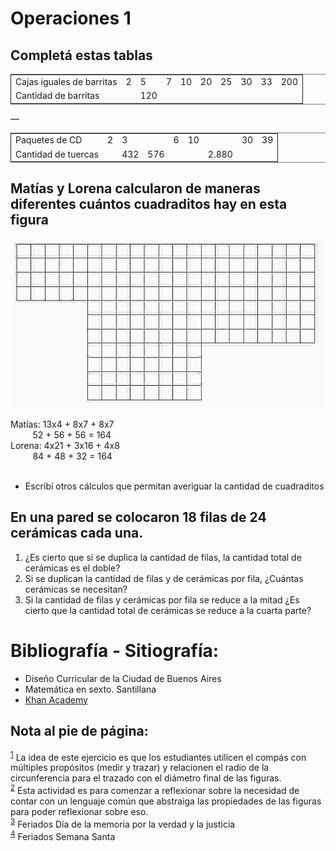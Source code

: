 # Operaciones 1<a id="sec-6"></a>

## Completá estas tablas<a id="sec-6-1"></a>

<table border="2" cellspacing="0" cellpadding="6" rules="groups" frame="hsides">


<colgroup>
<col  class="left" />

<col  class="right" />

<col  class="right" />

<col  class="right" />

<col  class="right" />

<col  class="right" />

<col  class="right" />

<col  class="right" />

<col  class="right" />

<col  class="right" />
</colgroup>
<tbody>
<tr>
<td class="left">Cajas iguales de barritas</td>
<td class="right">2</td>
<td class="right">5</td>
<td class="right">7</td>
<td class="right">10</td>
<td class="right">20</td>
<td class="right">25</td>
<td class="right">30</td>
<td class="right">33</td>
<td class="right">200</td>
</tr>


<tr>
<td class="left">Cantidad de barritas</td>
<td class="right">&#xa0;</td>
<td class="right">120</td>
<td class="right">&#xa0;</td>
<td class="right">&#xa0;</td>
<td class="right">&#xa0;</td>
<td class="right">&#xa0;</td>
<td class="right">&#xa0;</td>
<td class="right">&#xa0;</td>
<td class="right">&#xa0;</td>
</tr>
</tbody>
</table>

&#x2014;

<table border="2" cellspacing="0" cellpadding="6" rules="groups" frame="hsides">


<colgroup>
<col  class="left" />

<col  class="right" />

<col  class="right" />

<col  class="right" />

<col  class="right" />

<col  class="right" />

<col  class="right" />

<col  class="right" />

<col  class="right" />
</colgroup>
<tbody>
<tr>
<td class="left">Paquetes de CD</td>
<td class="right">2</td>
<td class="right">3</td>
<td class="right">&#xa0;</td>
<td class="right">6</td>
<td class="right">10</td>
<td class="right">&#xa0;</td>
<td class="right">30</td>
<td class="right">39</td>
</tr>


<tr>
<td class="left">Cantidad de tuercas</td>
<td class="right">&#xa0;</td>
<td class="right">432</td>
<td class="right">576</td>
<td class="right">&#xa0;</td>
<td class="right">&#xa0;</td>
<td class="right">2.880</td>
<td class="right">&#xa0;</td>
<td class="right">&#xa0;</td>
</tr>
</tbody>
</table>

## Matías y Lorena calcularon de maneras diferentes cuántos cuadraditos hay en esta figura<a id="sec-6-2"></a>

![img](orgRectangular1.jpg)

<p class="verse">
Matías: 13x4 + 8x7 + 8x7<br  />
&#xa0;&#xa0;&#xa0;&#xa0;&#xa0;&#xa0;&#xa0;&#xa0;&#xa0;52  + 56 +  56 = 164<br  />
Lorena: 4x21 + 3x16 + 4x8<br  />
&#xa0;&#xa0;&#xa0;&#xa0;&#xa0;&#xa0;&#xa0;&#xa0;&#xa0;84  + 48  +  32 = 164<br  />
<br  />
</p>

-   Escribí otros cálculos que permitan averiguar la cantidad de cuadraditos

## En una pared se colocaron 18 filas de 24 cerámicas cada una.<a id="sec-6-3"></a>

1.  ¿Es cierto que si se duplica la cantidad de filas, la cantidad total de cerámicas es el doble?
2.  Si se duplican la cantidad de filas y de cerámicas por fila, ¿Cuántas cerámicas se necesitan?
3.  Si la cantidad de filas y cerámicas por fila se reduce a la mitad ¿Es cierto que la cantidad total de cerámicas se reduce a la cuarta parte?

# Bibliografía - Sitiografía:<a id="sec-7"></a>

-   Diseño Curricular de la Ciudad de Buenos Aires
-   Matemática en sexto. Santillana
-   [Khan Academy](http://es.khanacademy.org)

<div id="footnotes">
<h2 class="footnotes">Nota al pie de p&aacute;gina: </h2>
<div id="text-footnotes">

<div class="footdef"><sup><a id="fn.1" class="footnum" href="#fnr.1">1</a></sup> La idea de este ejercicio es que los estudiantes utilicen el compás con múltiples propósitos (medir y trazar) y relacionen el radio de la circunferencia para el trazado con el diámetro final de las figuras.</div>

<div class="footdef"><sup><a id="fn.2" class="footnum" href="#fnr.2">2</a></sup> Esta actividad es para comenzar a reflexionar sobre la necesidad de contar con un lenguaje común que abstraiga las propiedades de las figuras para poder reflexionar sobre eso.</div>

<div class="footdef"><sup><a id="fn.3" class="footnum" href="#fnr.3">3</a></sup> Feriados Día de la memoria por la verdad y la justicia</div>

<div class="footdef"><sup><a id="fn.4" class="footnum" href="#fnr.4">4</a></sup> Feriados Semana Santa</div>


</div>
</div>
